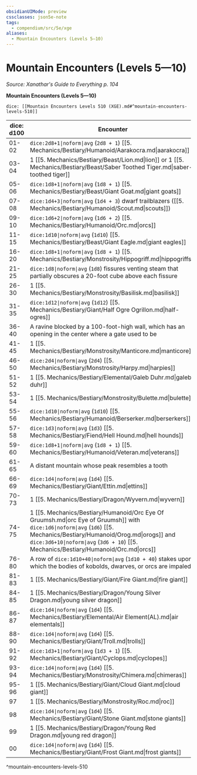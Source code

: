 ```yaml
---
obsidianUIMode: preview
cssclasses: json5e-note
tags:
  - compendium/src/5e/xge
aliases:
  - Mountain Encounters (Levels 5—10)
---
```

# Mountain Encounters (Levels 5—10)
*Source: Xanathar's Guide to Everything p. 104* 

**Mountain Encounters (Levels 5—10)**

`dice: [[Mountain Encounters Levels 510 (XGE).md#^mountain-encounters-levels-510]]`

| dice: d100 | Encounter |
|------------|-----------|
| 01-02 | `dice:2d8+1\|noform\|avg` (`2d8 + 1`) [[5. Mechanics/Bestiary/Humanoid/Aarakocra.md\|aarakocra]] |
| 03-04 | 1 [[5. Mechanics/Bestiary/Beast/Lion.md\|lion]] or 1 [[5. Mechanics/Bestiary/Beast/Saber Toothed Tiger.md\|saber-toothed tiger]] |
| 05-06 | `dice:1d8+1\|noform\|avg` (`1d8 + 1`) [[5. Mechanics/Bestiary/Beast/Giant Goat.md\|giant goats]] |
| 07-08 | `dice:1d4+3\|noform\|avg` (`1d4 + 3`) dwarf trailblazers ([[5. Mechanics/Bestiary/Humanoid/Scout.md\|scouts]]) |
| 09-10 | `dice:1d6+2\|noform\|avg` (`1d6 + 2`) [[5. Mechanics/Bestiary/Humanoid/Orc.md\|orcs]] |
| 11-15 | `dice:1d10\|noform\|avg` (`1d10`) [[5. Mechanics/Bestiary/Beast/Giant Eagle.md\|giant eagles]] |
| 16-20 | `dice:1d8+1\|noform\|avg` (`1d8 + 1`) [[5. Mechanics/Bestiary/Monstrosity/Hippogriff.md\|hippogriffs]] |
| 21-25 | `dice:1d8\|noform\|avg` (`1d8`) fissures venting steam that partially obscures a 20-foot cube above each fissure |
| 26-30 | 1 [[5. Mechanics/Bestiary/Monstrosity/Basilisk.md\|basilisk]] |
| 31-35 | `dice:1d12\|noform\|avg` (`1d12`) [[5. Mechanics/Bestiary/Giant/Half Ogre Ogrillon.md\|half-ogres]] |
| 36-40 | A ravine blocked by a 100-foot-high wall, which has an opening in the center where a gate used to be |
| 41-45 | 1 [[5. Mechanics/Bestiary/Monstrosity/Manticore.md\|manticore]] |
| 46-50 | `dice:2d4\|noform\|avg` (`2d4`) [[5. Mechanics/Bestiary/Monstrosity/Harpy.md\|harpies]] |
| 51-52 | 1 [[5. Mechanics/Bestiary/Elemental/Galeb Duhr.md\|galeb duhr]] |
| 53-54 | 1 [[5. Mechanics/Bestiary/Monstrosity/Bulette.md\|bulette]] |
| 55-56 | `dice:1d10\|noform\|avg` (`1d10`) [[5. Mechanics/Bestiary/Humanoid/Berserker.md\|berserkers]] |
| 57-58 | `dice:1d3\|noform\|avg` (`1d3`) [[5. Mechanics/Bestiary/Fiend/Hell Hound.md\|hell hounds]] |
| 59-60 | `dice:1d8+1\|noform\|avg` (`1d8 + 1`) [[5. Mechanics/Bestiary/Humanoid/Veteran.md\|veterans]] |
| 61-65 | A distant mountain whose peak resembles a tooth |
| 66-69 | `dice:1d4\|noform\|avg` (`1d4`) [[5. Mechanics/Bestiary/Giant/Ettin.md\|ettins]] |
| 70-73 | 1 [[5. Mechanics/Bestiary/Dragon/Wyvern.md\|wyvern]] |
| 74-75 | 1 [[5. Mechanics/Bestiary/Humanoid/Orc Eye Of Gruumsh.md\|orc Eye of Gruumsh]] with `dice:1d6\|noform\|avg` (`1d6`) [[5. Mechanics/Bestiary/Humanoid/Orog.md\|orogs]] and `dice:3d6+10\|noform\|avg` (`3d6 + 10`) [[5. Mechanics/Bestiary/Humanoid/Orc.md\|orcs]] |
| 76-80 | A row of `dice:1d10+40\|noform\|avg` (`1d10 + 40`) stakes upon which the bodies of kobolds, dwarves, or orcs are impaled |
| 81-83 | 1 [[5. Mechanics/Bestiary/Giant/Fire Giant.md\|fire giant]] |
| 84-85 | 1 [[5. Mechanics/Bestiary/Dragon/Young Silver Dragon.md\|young silver dragon]] |
| 86-87 | `dice:1d4\|noform\|avg` (`1d4`) [[5. Mechanics/Bestiary/Elemental/Air Element(AL).md\|air elementals]] |
| 88-90 | `dice:1d4\|noform\|avg` (`1d4`) [[5. Mechanics/Bestiary/Giant/Troll.md\|trolls]] |
| 91-92 | `dice:1d3+1\|noform\|avg` (`1d3 + 1`) [[5. Mechanics/Bestiary/Giant/Cyclops.md\|cyclopes]] |
| 93-94 | `dice:1d4\|noform\|avg` (`1d4`) [[5. Mechanics/Bestiary/Monstrosity/Chimera.md\|chimeras]] |
| 95-96 | 1 [[5. Mechanics/Bestiary/Giant/Cloud Giant.md\|cloud giant]] |
| 97 | 1 [[5. Mechanics/Bestiary/Monstrosity/Roc.md\|roc]] |
| 98 | `dice:1d4\|noform\|avg` (`1d4`) [[5. Mechanics/Bestiary/Giant/Stone Giant.md\|stone giants]] |
| 99 | 1 [[5. Mechanics/Bestiary/Dragon/Young Red Dragon.md\|young red dragon]] |
| 00 | `dice:1d4\|noform\|avg` (`1d4`) [[5. Mechanics/Bestiary/Giant/Frost Giant.md\|frost giants]] |
^mountain-encounters-levels-510
